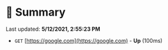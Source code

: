 # 📖 Summary
Last updated: **5/12/2021, 2:55:23 PM**

- `GET` [https://google.com](https://google.com) - **Up** (100ms)
